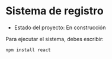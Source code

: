 # Sistema de registro
- Estado del proyecto: En construcción

Para ejecutar el sistema, debes escribir:

```npm install react```
